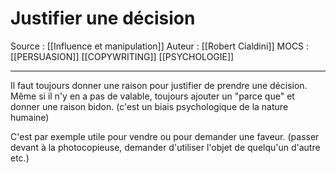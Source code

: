 # Justifier une décision
 
Source : [[Influence et manipulation]] 
Auteur : [[Robert Cialdini]]
MOCS : [[PERSUASION]] [[COPYWRITING]] [[PSYCHOLOGIE]]
***

Il faut toujours donner une raison pour justifier de prendre une décision.
Même si il n'y en a pas de valable, toujours ajouter un "parce que" et donner une raison bidon. (c'est un biais psychologique de la nature humaine)

C'est par exemple utile pour vendre ou pour demander une faveur. (passer devant à la photocopieuse, demander d'utiliser l'objet de quelqu'un d'autre etc.)